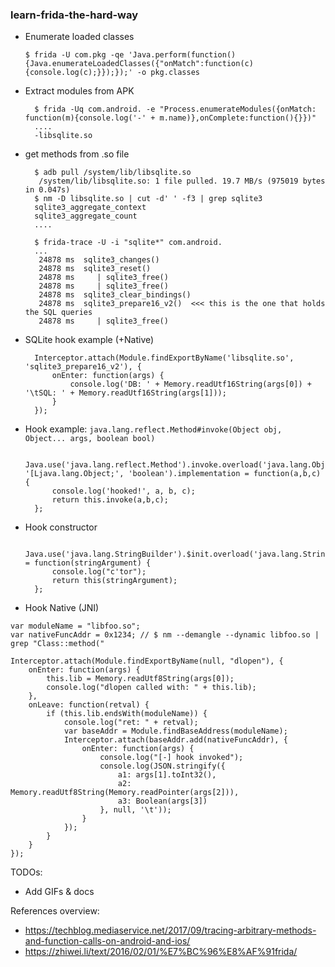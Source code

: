### learn-frida-the-hard-way

- Enumerate loaded classes

      $ frida -U com.pkg -qe 'Java.perform(function(){Java.enumerateLoadedClasses({"onMatch":function(c){console.log(c);}});});' -o pkg.classes

- Extract modules from APK

        $ frida -Uq com.android. -e "Process.enumerateModules({onMatch: function(m){console.log('-' + m.name)},onComplete:function(){}})"
        ....
        -libsqlite.so
        
- get methods from .so file

        $ adb pull /system/lib/libsqlite.so
         /system/lib/libsqlite.so: 1 file pulled. 19.7 MB/s (975019 bytes in 0.047s)
        $ nm -D libsqlite.so | cut -d' ' -f3 | grep sqlite3
        sqlite3_aggregate_context
        sqlite3_aggregate_count
        ....
        
        $ frida-trace -U -i "sqlite*" com.android.
        ...
         24878 ms  sqlite3_changes()
         24878 ms  sqlite3_reset()
         24878 ms     | sqlite3_free()
         24878 ms     | sqlite3_free()
         24878 ms  sqlite3_clear_bindings()
         24878 ms  sqlite3_prepare16_v2()  <<< this is the one that holds the SQL queries
         24878 ms     | sqlite3_free()
         
- SQLite hook example (+Native)

        Interceptor.attach(Module.findExportByName('libsqlite.so', 'sqlite3_prepare16_v2'), {
            onEnter: function(args) {
                console.log('DB: ' + Memory.readUtf16String(args[0]) + '\tSQL: ' + Memory.readUtf16String(args[1]));
            }
        });




* Hook example: `java.lang.reflect.Method#invoke(Object obj, Object... args, boolean bool)`

        Java.use('java.lang.reflect.Method').invoke.overload('java.lang.Object', '[Ljava.lang.Object;', 'boolean').implementation = function(a,b,c) {
            console.log('hooked!', a, b, c);
            return this.invoke(a,b,c);
        };


* Hook constructor

        Java.use('java.lang.StringBuilder').$init.overload('java.lang.String').implementation = function(stringArgument) {
            console.log("c'tor");
            return this(stringArgument);
        };

* Hook Native (JNI)
```
var moduleName = "libfoo.so"; 
var nativeFuncAddr = 0x1234; // $ nm --demangle --dynamic libfoo.so | grep "Class::method("

Interceptor.attach(Module.findExportByName(null, "dlopen"), {
    onEnter: function(args) {
        this.lib = Memory.readUtf8String(args[0]);
        console.log("dlopen called with: " + this.lib);
    },
    onLeave: function(retval) {
        if (this.lib.endsWith(moduleName)) {
            console.log("ret: " + retval);
            var baseAddr = Module.findBaseAddress(moduleName);
            Interceptor.attach(baseAddr.add(nativeFuncAddr), {
                onEnter: function(args) {
                    console.log("[-] hook invoked");
                    console.log(JSON.stringify({
                        a1: args[1].toInt32(),
                        a2: Memory.readUtf8String(Memory.readPointer(args[2])),
                        a3: Boolean(args[3])
                    }, null, '\t'));
                }
            });
        }
    }
});
```

TODOs: 
- Add GIFs & docs

References overview:

* https://techblog.mediaservice.net/2017/09/tracing-arbitrary-methods-and-function-calls-on-android-and-ios/
* https://zhiwei.li/text/2016/02/01/%E7%BC%96%E8%AF%91frida/

